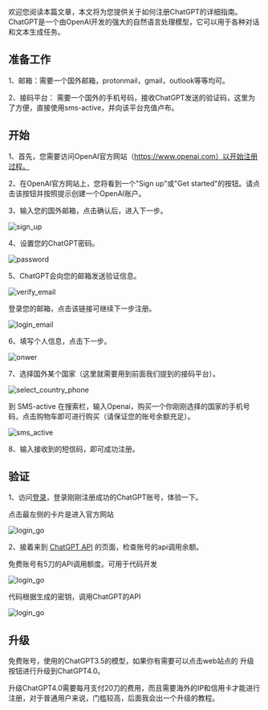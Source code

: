 

欢迎您阅读本篇文章，本文将为您提供关于如何注册ChatGPT的详细指南。ChatGPT是一个由OpenAI开发的强大的自然语言处理模型，它可以用于各种对话和文本生成任务。



## 准备工作

1、邮箱：需要一个国外邮箱，protonmail，gmail，outlook等等均可。

2、接码平台： 需要一个国外的手机号码，接收ChatGPT发送的验证码，这里为了方便，直接使用sms-active，并向该平台充值卢布。



## 开始

1、首先，您需要访问OpenAI官方网站（https://www.openai.com）以开始注册过程。

2、在OpenAI官方网站上，您将看到一个"Sign up"或"Get started"的按钮。请点击该按钮并按照提示创建一个OpenAI账户。

3、输入您的国外邮箱，点击确认后，进入下一步。

![sign_up](./images/sign_up.png)

4、设置您的ChatGPT密码。

![password](./images/password.png)

5、ChatGPT会向您的邮箱发送验证信息。

![verify_email](./images/verify_email.png)

登录您的邮箱，点击该链接可继续下一步注册。

![login_email](./images/login_email.png)

6、填写个人信息，点击下一步。

![onwer](./images/owner.png)

7、选择国外某个国家（这里就需要用到前面我们提到的接码平台）。

![select_country_phone](./images/select_country_phone.png)

到 SMS-active 在搜索栏，输入Openai，购买一个你刚刚选择的国家的手机号码，点击购物车即可进行购买（请保证您的账号余额充足）。

![sms_active](./images/sms_active.png)

8、输入接收到的短信码，即可成功注册。

## 验证

1、访问[登录](https://chat.openai.com/auth/login)，登录刚刚注册成功的ChatGPT账号，体验一下。

点击最左侧的卡片是进入官方网站

![login_go](./images/login_go.png)

2、接着来到 [ChatGPT API](https://chat.openai.com/auth/login) 的页面，检查账号的api调用余额。

免费账号有5刀的API调用额度。可用于代码开发

![login_go](./images/api_usage.png)

代码根据生成的密钥，调用ChatGPT的API

![login_go](./images/api_keys.png)

## 升级

免费账号，使用的ChatGPT3.5的模型，如果你有需要可以点击web站点的 升级 按钮进行升级到ChatGPT4.0。

升级ChatGPT4.0需要每月支付20刀的费用，而且需要海外的IP和信用卡才能进行注册，对于普通用户来说，门槛较高，后面我会出一个升级的教程。